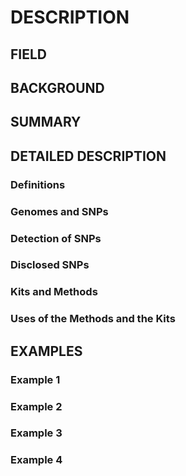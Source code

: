 # DESCRIPTION

## FIELD

## BACKGROUND

## SUMMARY

## DETAILED DESCRIPTION

### Definitions

### Genomes and SNPs

### Detection of SNPs

### Disclosed SNPs

### Kits and Methods

### Uses of the Methods and the Kits

## EXAMPLES

### Example 1

### Example 2

### Example 3

### Example 4

